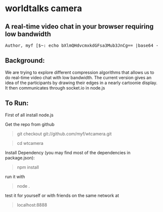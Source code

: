 worldtalks camera
================

A real-time video chat in your browser requiring low bandwidth
------------------------------------------------------------------

<pre>
Author, myf [$~: echo bXlmQHdvcmxkdGFsa3Mub3JnCg== |base64 -d]
</pre>

Background:
------------
We are trying to explore different compression algorithms that allows us to do
real-time video chat with low bandwidth. The current version gives an idea of
the participants by drawing their edges in a nearly cartoonie display. It then
communicates through socket.io in node.js

To Run: 
---------

First of all install node.js

Get the repo from github
> git checkout git://github.com/myf/wtcamera.git

> cd wtcamera

Install Dependency (you may find most of the dependencies in package.json):
> npm install

run it with
> node .

test it for yourself or with friends on the same network at
> localhost:8888


